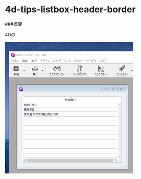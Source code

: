 # 4d-tips-listbox-header-border

###概要

4Dの

![](https://github.com/4D-JP/4d-tips-listbox-header-border/blob/master/screenshot.png)

